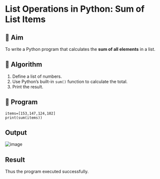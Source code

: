 # List Operations in Python: Sum of List Items

## 🎯 Aim
To write a Python program that calculates the **sum of all elements** in a list.

## 🧠 Algorithm
1. Define a list of numbers.
2. Use Python’s built-in `sum()` function to calculate the total.
3. Print the result.

## 🧾 Program
```
items=[153,147,124,102]
print(sum(items))
```

## Output
![image](https://github.com/user-attachments/assets/c65c7b1e-6b3f-48f8-8469-331a3813459f)

## Result
Thus the program executed successfully.
